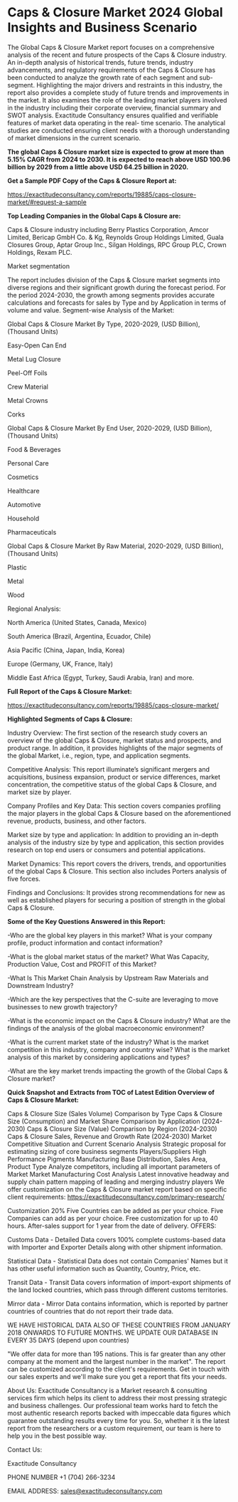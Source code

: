 # Caps & Closure Market 2024 Global Insights and Business Scenario

The Global Caps & Closure Market report focuses on a comprehensive analysis of the recent and future prospects of the Caps & Closure industry. An in-depth analysis of historical trends, future trends, industry advancements, and regulatory requirements of the Caps & Closure has been conducted to analyze the growth rate of each segment and sub-segment. Highlighting the major drivers and restraints in this industry, the report also provides a complete study of future trends and improvements in the market. It also examines the role of the leading market players involved in the industry including their corporate overview, financial summary and SWOT analysis. Exactitude Consultancy ensures qualified and verifiable features of market data operating in the real- time scenario. The analytical studies are conducted ensuring client needs with a thorough understanding of market dimensions in the current scenario.

**The global Caps & Closure market size is expected to grow at more than 5.15% CAGR from 2024 to 2030. It is expected to reach above USD 100.96 billion by 2029 from a little above USD 64.25 billion in 2020.**

**Get a Sample PDF Copy of the Caps & Closure Report at:**

https://exactitudeconsultancy.com/reports/19885/caps-closure-market/#request-a-sample

**Top Leading Companies in the Global Caps & Closure are:**

Caps & Closure industry including Berry Plastics Corporation, Amcor Limited, Bericap GmbH Co. & Kg, Reynolds Group Holdings Limited, Guala Closures Group, Aptar Group Inc., Silgan Holdings, RPC Group PLC, Crown Holdings, Rexam PLC.

Market segmentation

The report includes division of the Caps & Closure market segments into diverse regions and their significant growth during the forecast period. For the period 2024-2030, the growth among segments provides accurate calculations and forecasts for sales by Type and by Application in terms of volume and value. Segment-wise Analysis of the Market:

Global Caps & Closure Market By Type, 2020-2029, (USD Billion), (Thousand Units)

Easy-Open Can End

Metal Lug Closure

Peel-Off Foils

Crew Material

Metal Crowns

Corks

Global Caps & Closure Market By End User, 2020-2029, (USD Billion), (Thousand Units)

Food & Beverages

Personal Care

Cosmetics

Healthcare

Automotive

Household

Pharmaceuticals

Global Caps & Closure Market By Raw Material, 2020-2029, (USD Billion), (Thousand Units)

Plastic

Metal

Wood

Regional Analysis:

North America (United States, Canada, Mexico)

South America (Brazil, Argentina, Ecuador, Chile)

Asia Pacific (China, Japan, India, Korea)

Europe (Germany, UK, France, Italy)

Middle East Africa (Egypt, Turkey, Saudi Arabia, Iran) and more.

**Full Report of the Caps & Closure Market:**

https://exactitudeconsultancy.com/reports/19885/caps-closure-market/

**Highlighted Segments of Caps & Closure:**

Industry Overview: The first section of the research study covers an overview of the global Caps & Closure, market status and prospects, and product range. In addition, it provides highlights of the major segments of the global Market, i.e., region, type, and application segments.

Competitive Analysis: This report illuminate’s significant mergers and acquisitions, business expansion, product or service differences, market concentration, the competitive status of the global Caps & Closure, and market size by player.

Company Profiles and Key Data: This section covers companies profiling the major players in the global Caps & Closure based on the aforementioned revenue, products, business, and other factors.

Market size by type and application: In addition to providing an in-depth analysis of the industry size by type and application, this section provides research on top end users or consumers and potential applications.

Market Dynamics: This report covers the drivers, trends, and opportunities of the global Caps & Closure. This section also includes Porters analysis of five forces.

Findings and Conclusions: It provides strong recommendations for new as well as established players for securing a position of strength in the global Caps & Closure.

**Some of the Key Questions Answered in this Report:**

-Who are the global key players in this market? What is your company profile, product information and contact information?

-What is the global market status of the market? What Was Capacity, Production Value, Cost and PROFIT of this Market?

-What Is This Market Chain Analysis by Upstream Raw Materials and Downstream Industry?

-Which are the key perspectives that the C-suite are leveraging to move businesses to new growth trajectory?

-What is the economic impact on the Caps & Closure industry? What are the findings of the analysis of the global macroeconomic environment?

-What is the current market state of the industry? What is the market competition in this industry, company and country wise? What is the market analysis of this market by considering applications and types?

-What are the key market trends impacting the growth of the Global Caps & Closure market?

**Quick Snapshot and Extracts from TOC of Latest Edition Overview of Caps & Closure Market:**

Caps & Closure Size (Sales Volume) Comparison by Type
Caps & Closure Size (Consumption) and Market Share Comparison by Application (2024-2030)
Caps & Closure Size (Value) Comparison by Region (2024-2030)
Caps & Closure Sales, Revenue and Growth Rate (2024-2030)
Market Competitive Situation and Current Scenario Analysis
Strategic proposal for estimating sizing of core business segments
Players/Suppliers High Performance Pigments Manufacturing Base Distribution, Sales Area, Product Type
Analyze competitors, including all important parameters of Market
Market Manufacturing Cost Analysis
Latest innovative headway and supply chain pattern mapping of leading and merging industry players
We offer customization on the Caps & Closure market report based on specific client requirements:  https://exactitudeconsultancy.com/primary-research/

Customization 20%
Five Countries can be added as per your choice.
Five Companies can add as per your choice.
Free customization for up to 40 hours.
After-sales support for 1 year from the date of delivery.
OFFERS:

Customs Data - Detailed Data covers 100% complete customs-based data with Importer and Exporter Details along with other shipment information.

Statistical Data - Statistical Data does not contain Companies' Names but it has other useful information such as Quantity, Country, Price, etc.

Transit Data - Transit Data covers information of import-export shipments of the land locked countries, which pass through different customs territories.

Mirror data - Mirror Data contains information, which is reported by partner countries of countries that do not report their trade data.

WE HAVE HISTORICAL DATA ALSO OF THESE COUNTRIES FROM JANUARY 2018 ONWARDS TO FUTURE MONTHS. WE UPDATE OUR DATABASE IN EVERY 35 DAYS (depend upon countries)

"We offer data for more than 195 nations. This is far greater than any other company at the moment and the largest number in the market". The report can be customized according to
the client's requirements. Get in touch with our sales experts and we'll make sure you get a report that fits your needs.

About Us:
Exactitude Consultancy is a Market research & consulting services firm which helps its client to address their most pressing strategic and business challenges. Our professional team works hard to fetch the most authentic research reports backed with impeccable data figures which guarantee outstanding results every time for you. So, whether it is the latest report from the researchers or a custom requirement, our team is here to help you in the best possible way.

Contact Us:

Exactitude Consultancy

PHONE NUMBER +1 (704) 266-3234

EMAIL ADDRESS: sales@exactitudeconsultancy.com
